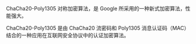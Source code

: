 ChaCha20-Poly1305 对称加密算法，是 Google 所采用的一种新式加密算法，性能强大。

ChaCha20-Poly1305 是由 ChaCha20 流密码和 Poly1305 消息认证码（MAC）结合的一种应用在互联网安全协议中的认证加密算法。


